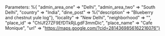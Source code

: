 Parameters: %{ 
"admin_area_one" => "Delhi", 
"admin_area_two" => "South Delhi", 
"country" => "India", 
"dine_post" => %{"description" => "Blueberry and chestnut yule log"}, 
"locality" => "New Delhi", 
"neighborhood" => "", 
"place_id" => "ChIJf27ZF9EfDTkRjLgdF3mmDic", 
"place_name" => "Cafe Monique", 
"url" => "https://maps.google.com/?cid=2814369856162216076"}